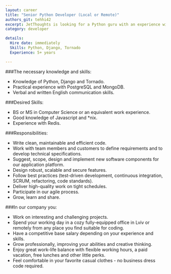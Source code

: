 ```yaml
---
layout: career
title: "Senior Python Developer (Local or Remote)"
authors_git: tehhi42
excerpt: JetThoughts is looking for a Python guru with an experience with Tornado and Django.
category: developer

details:
  Hire date: immediately
  Skills: Python, Django, Tornado 
  Experience: 5+ years

---
```



###The necessary knowledge and skills:

- Knowledge of Python, Django and Tornado.
- Practical experience with PostgreSQL and MongoDB.
- Verbal and written English communication skills.



###Desired Skills:

- BS or MS in Computer Science or an equivalent work experience.
- Good knowledge of Javascript and *nix. 
- Experience with Redis. 


###Responsibilities:

- Write clean, maintainable and efficient code.
- Work with team members and customers to define requirements and to develop  technical specifications.
- Suggest, scope, design and implement new software components for our application platform.
- Design robust, scalable and secure features.
- Follow best practices (test-driven development, continuous integration, SCRUM, refactoring, code standards).
- Deliver high-quality work on tight schedules.
- Participate in our agile process.
- Grow, learn and share.


###In our company you:

- Work on interesting and challenging projects.
- Spend your working day in a cozy fully-equipped office in Lviv or remotely from any place you find suitable for coding.
- Have a competitive base salary depending on your experience and skills.
- Grow professionally, improving your abilities and creative thinking.
- Enjoy great work-life balance with flexible working hours, a paid vacation, free lunches and other little perks.
- Feel comfortable in your favorite casual clothes - no business dress code required.
